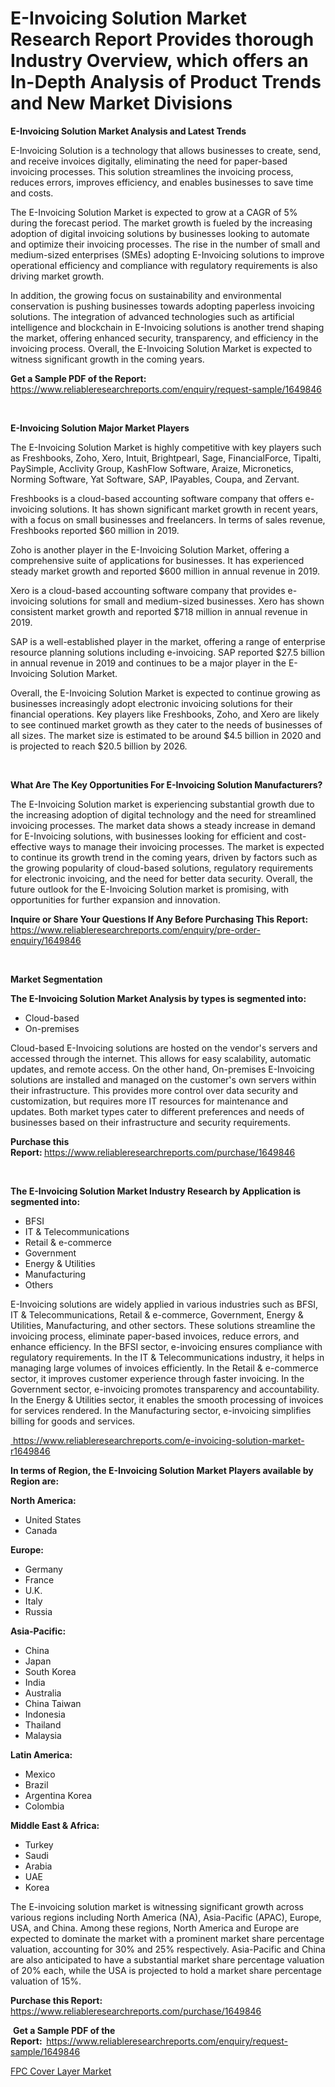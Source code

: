 <p><h1>E-Invoicing Solution Market Research Report Provides thorough Industry Overview, which offers an In-Depth Analysis of Product Trends and New Market Divisions</h1></p><p><strong>E-Invoicing Solution Market Analysis and Latest Trends</strong></p>
<p><p>E-Invoicing Solution is a technology that allows businesses to create, send, and receive invoices digitally, eliminating the need for paper-based invoicing processes. This solution streamlines the invoicing process, reduces errors, improves efficiency, and enables businesses to save time and costs.</p><p>The E-Invoicing Solution Market is expected to grow at a CAGR of 5% during the forecast period. The market growth is fueled by the increasing adoption of digital invoicing solutions by businesses looking to automate and optimize their invoicing processes. The rise in the number of small and medium-sized enterprises (SMEs) adopting E-Invoicing solutions to improve operational efficiency and compliance with regulatory requirements is also driving market growth.</p><p>In addition, the growing focus on sustainability and environmental conservation is pushing businesses towards adopting paperless invoicing solutions. The integration of advanced technologies such as artificial intelligence and blockchain in E-Invoicing solutions is another trend shaping the market, offering enhanced security, transparency, and efficiency in the invoicing process. Overall, the E-Invoicing Solution Market is expected to witness significant growth in the coming years.</p></p>
<p><strong>Get a Sample PDF of the Report:&nbsp;</strong> <a href="https://www.reliableresearchreports.com/enquiry/request-sample/1649846">https://www.reliableresearchreports.com/enquiry/request-sample/1649846</a></p>
<p>&nbsp;</p>
<p><strong>E-Invoicing Solution Major Market Players</strong></p>
<p><p>The E-Invoicing Solution Market is highly competitive with key players such as Freshbooks, Zoho, Xero, Intuit, Brightpearl, Sage, FinancialForce, Tipalti, PaySimple, Acclivity Group, KashFlow Software, Araize, Micronetics, Norming Software, Yat Software, SAP, IPayables, Coupa, and Zervant.</p><p>Freshbooks is a cloud-based accounting software company that offers e-invoicing solutions. It has shown significant market growth in recent years, with a focus on small businesses and freelancers. In terms of sales revenue, Freshbooks reported $60 million in 2019.</p><p>Zoho is another player in the E-Invoicing Solution Market, offering a comprehensive suite of applications for businesses. It has experienced steady market growth and reported $600 million in annual revenue in 2019.</p><p>Xero is a cloud-based accounting software company that provides e-invoicing solutions for small and medium-sized businesses. Xero has shown consistent market growth and reported $718 million in annual revenue in 2019.</p><p>SAP is a well-established player in the market, offering a range of enterprise resource planning solutions including e-invoicing. SAP reported $27.5 billion in annual revenue in 2019 and continues to be a major player in the E-Invoicing Solution Market.</p><p>Overall, the E-Invoicing Solution Market is expected to continue growing as businesses increasingly adopt electronic invoicing solutions for their financial operations. Key players like Freshbooks, Zoho, and Xero are likely to see continued market growth as they cater to the needs of businesses of all sizes. The market size is estimated to be around $4.5 billion in 2020 and is projected to reach $20.5 billion by 2026.</p></p>
<p>&nbsp;</p>
<p><strong>What Are The Key Opportunities For E-Invoicing Solution Manufacturers?</strong></p>
<p><p>The E-Invoicing Solution market is experiencing substantial growth due to the increasing adoption of digital technology and the need for streamlined invoicing processes. The market data shows a steady increase in demand for E-Invoicing solutions, with businesses looking for efficient and cost-effective ways to manage their invoicing processes. The market is expected to continue its growth trend in the coming years, driven by factors such as the growing popularity of cloud-based solutions, regulatory requirements for electronic invoicing, and the need for better data security. Overall, the future outlook for the E-Invoicing Solution market is promising, with opportunities for further expansion and innovation.</p></p>
<p><strong>Inquire or Share Your Questions If Any Before Purchasing This Report:</strong> <a href="https://www.reliableresearchreports.com/enquiry/pre-order-enquiry/1649846">https://www.reliableresearchreports.com/enquiry/pre-order-enquiry/1649846</a></p>
<p>&nbsp;</p>
<p><strong>Market Segmentation</strong></p>
<p><strong>The E-Invoicing Solution Market Analysis by types is segmented into:</strong></p>
<p><ul><li>Cloud-based</li><li>On-premises</li></ul></p>
<p><p>Cloud-based E-Invoicing solutions are hosted on the vendor's servers and accessed through the internet. This allows for easy scalability, automatic updates, and remote access. On the other hand, On-premises E-Invoicing solutions are installed and managed on the customer's own servers within their infrastructure. This provides more control over data security and customization, but requires more IT resources for maintenance and updates. Both market types cater to different preferences and needs of businesses based on their infrastructure and security requirements.</p></p>
<p><strong>Purchase this Report:&nbsp;</strong><a href="https://www.reliableresearchreports.com/purchase/1649846">https://www.reliableresearchreports.com/purchase/1649846</a></p>
<p>&nbsp;</p>
<p><strong>The E-Invoicing Solution Market Industry Research by Application is segmented into:</strong></p>
<p><ul><li>BFSI</li><li>IT & Telecommunications</li><li>Retail & e-commerce</li><li>Government</li><li>Energy & Utilities</li><li>Manufacturing</li><li>Others</li></ul></p>
<p><p>E-Invoicing solutions are widely applied in various industries such as BFSI, IT & Telecommunications, Retail & e-commerce, Government, Energy & Utilities, Manufacturing, and other sectors. These solutions streamline the invoicing process, eliminate paper-based invoices, reduce errors, and enhance efficiency. In the BFSI sector, e-invoicing ensures compliance with regulatory requirements. In the IT & Telecommunications industry, it helps in managing large volumes of invoices efficiently. In the Retail & e-commerce sector, it improves customer experience through faster invoicing. In the Government sector, e-invoicing promotes transparency and accountability. In the Energy & Utilities sector, it enables the smooth processing of invoices for services rendered. In the Manufacturing sector, e-invoicing simplifies billing for goods and services.</p></p>
<p><a href="https://www.reliableresearchreports.com/e-invoicing-solution-market-r1649846">&nbsp;https://www.reliableresearchreports.com/e-invoicing-solution-market-r1649846</a></p>
<p><strong>In terms of Region, the E-Invoicing Solution Market Players available by Region are:</strong></p>
<p>
    <p> <strong> North America: </strong>
        <ul>
            <li>United States</li>
            <li>Canada</li>
        </ul>
        </p> 
    <p> <strong> Europe: </strong>
        <ul>
            <li>Germany</li>
            <li>France</li>
            <li>U.K.</li>
            <li>Italy</li>
            <li>Russia</li>
        </ul>
        </p> 
    <p> <strong> Asia-Pacific: </strong>
        <ul>
            <li>China</li>
            <li>Japan</li>
            <li>South Korea</li>
            <li>India</li>
            <li>Australia</li>
            <li>China Taiwan</li>
            <li>Indonesia</li>
            <li>Thailand</li>
            <li>Malaysia</li>
        </ul>
        </p> 
    <p> <strong> Latin America: </strong>
        <ul>
            <li>Mexico</li>
            <li>Brazil</li>
            <li>Argentina Korea</li>
            <li>Colombia</li>
        </ul>
        </p> 
    <p> <strong> Middle East & Africa: </strong>
        <ul>
            <li>Turkey</li>
            <li>Saudi</li>
            <li>Arabia</li>
            <li>UAE</li>
            <li>Korea</li>
        </ul>
    </p>
    </p>
<p><p>The E-invoicing solution market is witnessing significant growth across various regions including North America (NA), Asia-Pacific (APAC), Europe, USA, and China. Among these regions, North America and Europe are expected to dominate the market with a prominent market share percentage valuation, accounting for 30% and 25% respectively. Asia-Pacific and China are also anticipated to have a substantial market share percentage valuation of 20% each, while the USA is projected to hold a market share percentage valuation of 15%.</p></p>
<p><strong>Purchase this Report: </strong><a href="https://www.reliableresearchreports.com/purchase/1649846">https://www.reliableresearchreports.com/purchase/1649846</a></p>
<p>&nbsp;<strong>Get a Sample PDF of the Report:&nbsp;&nbsp;</strong><a href="https://www.reliableresearchreports.com/enquiry/request-sample/1649846">https://www.reliableresearchreports.com/enquiry/request-sample/1649846</a></p>
<p><strong></strong></p>
<p><p><a href="https://github.com/elizabethdagraca/Market-Research-Report-List-3/blob/main/fpc-cover-layer-market.md">FPC Cover Layer Market</a></p></p>